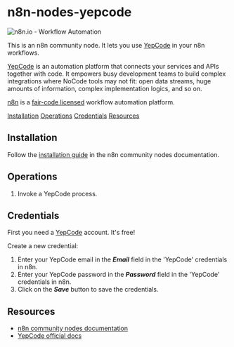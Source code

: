 # n8n-nodes-yepcode

![n8n.io - Workflow Automation](https://yepcode.io/wp-content/uploads/2021/04/YepCode_logo_light.svg)

This is an n8n community node. It lets you use [YepCode](https://yepcode.io/) in your n8n workflows.

[YepCode](https://yepcode.io/) is an automation platform that connects your services and APIs together with code. It empowers busy development teams to build complex integrations where NoCode tools may not fit: open data streams, huge amounts of information, complex implementation logics, and so on.

[n8n](https://n8n.io/) is a [fair-code licensed](https://docs.n8n.io/reference/license/) workflow automation platform.

[Installation](#installation)
[Operations](#operations)
[Credentials](#credentials)
[Resources](#resources)


## Installation

Follow the [installation guide](https://docs.n8n.io/integrations/community-nodes/installation/) in the n8n community nodes documentation.

## Operations

1. Invoke a YepCode process.

## Credentials

First you need a [YepCode](https://yepcode.io/) account. It's free!

Create a new credential:
1. Enter your YepCode email in the ***Email*** field in the 'YepCode' credentials in n8n.
1. Enter your YepCode password in the ***Password*** field in the 'YepCode' credentials in n8n.
1. Click on the ***Save*** button to save the credentials.

## Resources

- [n8n community nodes documentation](https://docs.n8n.io/integrations/community-nodes/)
- [YepCode official docs](https://docs.yepcode.io/)
